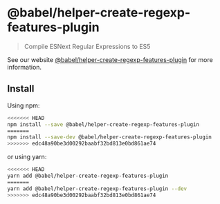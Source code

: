 # @babel/helper-create-regexp-features-plugin

> Compile ESNext Regular Expressions to ES5

See our website [@babel/helper-create-regexp-features-plugin](https://babeljs.io/docs/en/babel-helper-create-regexp-features-plugin) for more information.

## Install

Using npm:

```sh
<<<<<<< HEAD
npm install --save @babel/helper-create-regexp-features-plugin
=======
npm install --save-dev @babel/helper-create-regexp-features-plugin
>>>>>>> edc48a90be3d00292baabf32bd813e0bd861ae74
```

or using yarn:

```sh
<<<<<<< HEAD
yarn add @babel/helper-create-regexp-features-plugin
=======
yarn add @babel/helper-create-regexp-features-plugin --dev
>>>>>>> edc48a90be3d00292baabf32bd813e0bd861ae74
```
